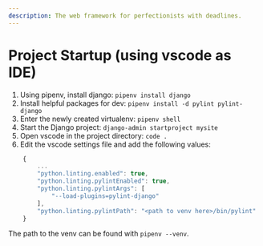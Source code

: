 ```yaml
---
description: The web framework for perfectionists with deadlines.
---
```


# Project Startup (using vscode as IDE)

1. Using pipenv, install django: `pipenv install django`
1. Install helpful packages for dev: `pipenv install -d pylint pylint-django`
1. Enter the newly created virtualenv: `pipenv shell`
1. Start the Django project: `django-admin startproject mysite`
1. Open vscode in the project directory: `code .`
1. Edit the vscode settings file and add the following values:

```javascript
    {
        ...
        "python.linting.enabled": true,
        "python.linting.pylintEnabled": true,
        "python.linting.pylintArgs": [
            "--load-plugins=pylint-django"
        ],
        "python.linting.pylintPath": "<path to venv here>/bin/pylint"
    }
```

The path to the venv can be found with `pipenv --venv`.